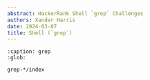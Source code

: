 ```yaml
---
abstract: HackerRank Shell `grep` Challenges
authors: Xander Harris
date: 2024-03-07
title: Shell (`grep`)
---
```


```{toctree}
:caption: grep
:glob:

grep-*/index
```

```{index} shell; grep
```

```{sectionauthor} Xander Harris <xandertheharris@gmail.com>
```
